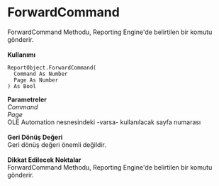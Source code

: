 # ForwardCommand

ForwardCommand Methodu, Reporting Engine'de belirtilen bir komutu gönderir.\
\
**Kullanımı**

```
ReportObject.ForwardCommand(
  Command As Number  
  Page As Number
) As Bool
```

**Parametreler**\
_Command_\
_Page_\
OLE Automation nesnesindeki -varsa- kullanılacak sayfa numarası\
\
**Geri Dönüş Değeri**\
Geri dönüş değeri önemli değildir.\
\
**Dikkat Edilecek Noktalar**\
ForwardCommand Methodu, Reporting Engine'de belirtilen bir komutu gönderir.
